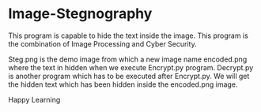 # Image-Stegnography
This program is capable to hide the text inside the image. This program is the combination of Image Processing and Cyber Security.

Steg.png is the demo image from which a new image name encoded.png where the text in hidden when we execute Encrypt.py program.
Decrypt.py is another program which has to be executed after Encrypt.py. We will get the hidden text which has been hidden inside the encoded.png image.

Happy Learning
